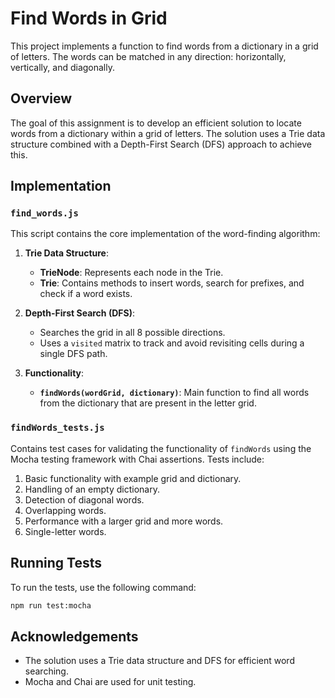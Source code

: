# Find Words in Grid

This project implements a function to find words from a dictionary in a grid of letters. The words can be matched in any direction: horizontally, vertically, and diagonally.

## Overview

The goal of this assignment is to develop an efficient solution to locate words from a dictionary within a grid of letters. The solution uses a Trie data structure combined with a Depth-First Search (DFS) approach to achieve this.

## Implementation

### `find_words.js`

This script contains the core implementation of the word-finding algorithm:

1. **Trie Data Structure**: 
   - **TrieNode**: Represents each node in the Trie.
   - **Trie**: Contains methods to insert words, search for prefixes, and check if a word exists.

2. **Depth-First Search (DFS)**:
   - Searches the grid in all 8 possible directions.
   - Uses a `visited` matrix to track and avoid revisiting cells during a single DFS path.

3. **Functionality**:
   - **`findWords(wordGrid, dictionary)`**: Main function to find all words from the dictionary that are present in the letter grid.

### `findWords_tests.js`

Contains test cases for validating the functionality of `findWords` using the Mocha testing framework with Chai assertions. Tests include:

1. Basic functionality with example grid and dictionary.
2. Handling of an empty dictionary.
3. Detection of diagonal words.
4. Overlapping words.
5. Performance with a larger grid and more words.
6. Single-letter words.

## Running Tests

To run the tests, use the following command:

```bash
npm run test:mocha
```
## Acknowledgements
- The solution uses a Trie data structure and DFS for efficient word searching.
- Mocha and Chai are used for unit testing.
